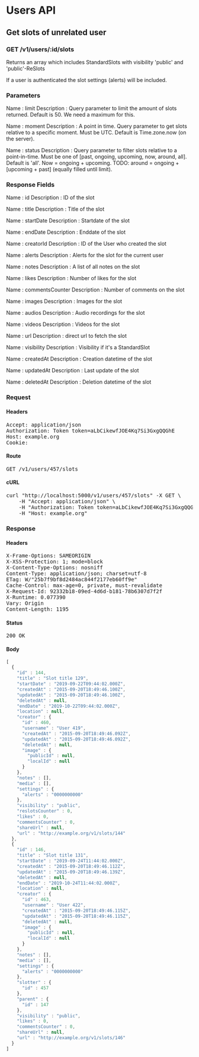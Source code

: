 # Users API

## Get slots of unrelated user

### GET /v1/users/:id/slots

Returns an array which includes StandardSlots with visibility &#39;public&#39; and &#39;public&#39;-ReSlots

If a user is authenticated the slot settings (alerts) will be included.

### Parameters

Name : limit
Description : Query parameter to limit the amount of slots returned. Default is 50. We need a maximum for this.

Name : moment
Description : A point in time. Query parameter to get slots relative to a specific moment. Must be UTC.
Default is Time.zone.now (on the server).

Name : status
Description : Query parameter to filter slots relative to a point-in-time. Must be one of [past, ongoing, upcoming, now, around, all].
Default is &#39;all&#39;. Now = ongoing + upcoming. TODO: around = ongoing + [upcoming + past] (equally filled until limit).


### Response Fields

Name : id
Description : ID of the slot

Name : title
Description : Title of the slot

Name : startDate
Description : Startdate of the slot

Name : endDate
Description : Enddate of the slot

Name : creatorId
Description : ID of the User who created the slot

Name : alerts
Description : Alerts for the slot for the current user

Name : notes
Description : A list of all notes on the slot

Name : likes
Description : Number of likes for the slot

Name : commentsCounter
Description : Number of comments on the slot

Name : images
Description : Images for the slot

Name : audios
Description : Audio recordings for the slot

Name : videos
Description : Videos for the slot

Name : url
Description : direct url to fetch the slot

Name : visibility
Description : Visibility if it&#39;s a StandardSlot

Name : createdAt
Description : Creation datetime of the slot

Name : updatedAt
Description : Last update of the slot

Name : deletedAt
Description : Deletion datetime of the slot

### Request

#### Headers

<pre>Accept: application/json
Authorization: Token token=aLbCikewfJOE4Kq7Si3GxgQQGhE
Host: example.org
Cookie: </pre>

#### Route

<pre>GET /v1/users/457/slots</pre>

#### cURL

<pre class="request">curl &quot;http://localhost:5000/v1/users/457/slots&quot; -X GET \
	-H &quot;Accept: application/json&quot; \
	-H &quot;Authorization: Token token=aLbCikewfJOE4Kq7Si3GxgQQGhE&quot; \
	-H &quot;Host: example.org&quot;</pre>

### Response

#### Headers

<pre>X-Frame-Options: SAMEORIGIN
X-XSS-Protection: 1; mode=block
X-Content-Type-Options: nosniff
Content-Type: application/json; charset=utf-8
ETag: W/&quot;25b7f9bf8d2484ac844f2177eb60ff9e&quot;
Cache-Control: max-age=0, private, must-revalidate
X-Request-Id: 92332b18-09ed-4d6d-b181-78b6307d7f2f
X-Runtime: 0.077390
Vary: Origin
Content-Length: 1195</pre>

#### Status

<pre>200 OK</pre>

#### Body

```javascript
[
  {
    "id" : 144,
    "title" : "Slot title 129",
    "startDate" : "2019-09-22T09:44:02.000Z",
    "createdAt" : "2015-09-20T18:49:46.100Z",
    "updatedAt" : "2015-09-20T18:49:46.100Z",
    "deletedAt" : null,
    "endDate" : "2019-10-22T09:44:02.000Z",
    "location" : null,
    "creator" : {
      "id" : 460,
      "username" : "User 419",
      "createdAt" : "2015-09-20T18:49:46.092Z",
      "updatedAt" : "2015-09-20T18:49:46.092Z",
      "deletedAt" : null,
      "image" : {
        "publicId" : null,
        "localId" : null
      }
    },
    "notes" : [],
    "media" : [],
    "settings" : {
      "alerts" : "0000000000"
    },
    "visibility" : "public",
    "reslotsCounter" : 0,
    "likes" : 0,
    "commentsCounter" : 0,
    "shareUrl" : null,
    "url" : "http://example.org/v1/slots/144"
  },
  {
    "id" : 146,
    "title" : "Slot title 131",
    "startDate" : "2019-09-24T11:44:02.000Z",
    "createdAt" : "2015-09-20T18:49:46.112Z",
    "updatedAt" : "2015-09-20T18:49:46.139Z",
    "deletedAt" : null,
    "endDate" : "2019-10-24T11:44:02.000Z",
    "location" : null,
    "creator" : {
      "id" : 463,
      "username" : "User 422",
      "createdAt" : "2015-09-20T18:49:46.115Z",
      "updatedAt" : "2015-09-20T18:49:46.115Z",
      "deletedAt" : null,
      "image" : {
        "publicId" : null,
        "localId" : null
      }
    },
    "notes" : [],
    "media" : [],
    "settings" : {
      "alerts" : "0000000000"
    },
    "slotter" : {
      "id" : 457
    },
    "parent" : {
      "id" : 147
    },
    "visibility" : "public",
    "likes" : 0,
    "commentsCounter" : 0,
    "shareUrl" : null,
    "url" : "http://example.org/v1/slots/146"
  }
]
```
